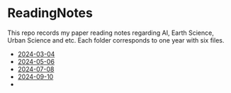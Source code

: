# ReadingNotes
This repo records my paper reading notes regarding AI, Earth Science, Urban Science and etc. Each folder corresponds to one year with six files. 

* [2024-03-04](./2024/202403.md)
* [2024-05-06](./2024/202405.md)
* [2024-07-08](./2024/202407.md)
* [2024-09-10](./2024/202409.md)
* 
